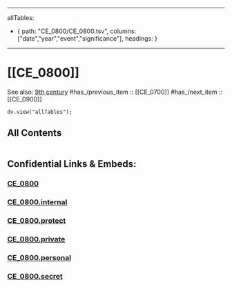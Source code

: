 ﻿---

allTables:
- { path: "CE_0800/CE_0800.tsv", columns: ["date","year","event","significance"], headings:  } 

---

# [[CE_0800]]  

See also: [9th century](https://en.wikipedia.org/wiki/9th_century "9th century")
#has_/previous_item :: [[CE_0700]] 
#has_/next_item  :: [[CE_0900]] 


``` dataviewjs
dv.view("allTables");
```



## All Contents

```folderv
```





## Confidential Links & Embeds: 

### [CE_0800](/_public/Time-Ages/human-ages/History~CE/CE_0800.md) 

### [CE_0800.internal](/_internal/Time-Ages/human-ages/History~CE/CE_0800.internal.md) 

### [CE_0800.protect](/_protect/Time-Ages/human-ages/History~CE/CE_0800.protect.md) 

### [CE_0800.private](/_private/Time-Ages/human-ages/History~CE/CE_0800.private.md) 

### [CE_0800.personal](/_personal/Time-Ages/human-ages/History~CE/CE_0800.personal.md) 

### [CE_0800.secret](/_secret/Time-Ages/human-ages/History~CE/CE_0800.secret.md) 
